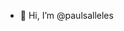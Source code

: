- 👋 Hi, I’m @paulsalleles

<!---
paulsalleles/paulsalleles is a ✨ special ✨ repository because its `README.md` (this file) appears on your GitHub profile.
You can click the Preview link to take a look at your changes.
--->
